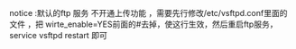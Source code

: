 notice :默认的ftp 服务 不开通上传功能 ，需要先行修改/etc/vsftpd.conf里面的文件 ，把 wirte_enable=YES前面的#去掉，使这行生效，然后重启ftp服务，service vsftpd restart 即可
